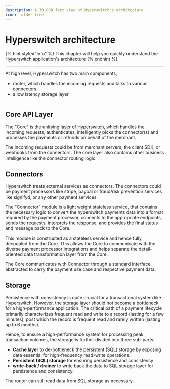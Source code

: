 ```yaml
---
description: A 30,000 feet view of Hyperswitch's architecture
icon: folder-tree
---
```


# Hyperswitch architecture

{% hint style="info" %}
This chapter will help you quickly understand the Hyperswitch application's architecture
{% endhint %}

***

At high level, Hyperswitch has two main components,&#x20;

* router, which handles the incoming requests and talks to various connectors.
* a low latency storage layer

<figure><img src="../../.gitbook/assets/HS_architecture (2).png" alt=""><figcaption></figcaption></figure>

## Core API Layer <a href="#core" id="core"></a>

The "Core" is the unifying layer of Hyperswitch, which handles the incoming requests, authenticates, intelligently picks the connector(s) and processes the payments or refunds on behalf of the merchant. &#x20;

The incoming requests could be from merchant servers, the client SDK, or webhooks from the connectors. The core layer also contains other business intelligence like the connector routing logic.

## Connectors <a href="#connectors" id="connectors"></a>

Hyperswitch treats external services as connectors. The connectors could be payment processors like stripe, paypal or fraud/risk prevention services like signifyd, or any other payment services. &#x20;

The "Connector" module is a light weight stateless service, that contains the necessary logic to convert the hyperswitch payments data into a format required by the payment processor, connects to the appropriate endpoints, sends the requests, interprets the response, and provides the final status and message back to the Core.

This module is constructed as a stateless service and hence fully decoupled from the Core. This allows the Core to communicate with the diverse payment processor integrations and helps separate the detail-oriented data transformation layer from the Core.&#x20;

The Core communicates with Connector through a standard interface abstracted to carry the payment use case and respective payment data.

## Storage <a href="#storage" id="storage"></a>

Persistence with consistency is quite crucial for a transactional system like Hyperswitch. However, the storage layer should not become a bottleneck for a high-performance application. The critical path of a payment lifecycle primarily characterizes frequent read and write to a record (lasting for a few minutes), post which the record is frequent read and rarely written (lasting up to 6 months).&#x20;

Hence, to ensure a high-performance system for processing peak transaction volumes, the storage is further divided into three sub-parts:

* **Cache layer** to de-bottleneck the persistent (SQL) storage by exposing data essential for high-frequency read-write operations.&#x20;
* **Persistent (SQL) storage** for ensuring persistence and consistency
* **write-back / drainer** to write back the data to SQL storage layer for persistence and consistency.

The router can still read data from SQL storage as necessary.





